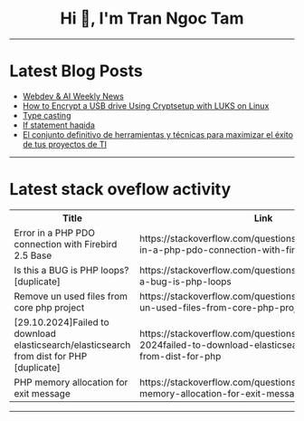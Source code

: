 <h1 align="center">Hi 👋, I'm Tran Ngoc Tam</h1>

---

# Latest Blog Posts 
<!-- BLOG-POST-LIST:START -->
- [Webdev &amp; AI Weekly News](https://dev.to/dev007777/webdev-ai-weekly-news-39c9)
- [How to Encrypt a USB drive Using Cryptsetup with LUKS on Linux](https://dev.to/thetanweerali/how-to-encrypt-a-usb-drive-using-cryptsetup-with-luks-on-linux-4blf)
- [Type casting](https://dev.to/sanjar777/type-casting-3l88)
- [If statement haqida](https://dev.to/munisa_kuranbekova_078e1e/if-statement-haqida-2f2c)
- [El conjunto definitivo de herramientas y técnicas para maximizar el éxito de tus proyectos de TI](https://dev.to/oroscoloyamena/el-conjunto-definitivo-de-herramientas-y-tecnicas-para-maximizar-el-exito-de-tus-proyectos-de-ti-3mnh)
<!-- BLOG-POST-LIST:END -->

---

# Latest stack oveflow activity
<table>
  <tr><th>Title</th><th>Link</th></tr>
  <!-- STACKOVERFLOW:START --><tr><td>Error in a PHP PDO connection with Firebird 2.5 Base</td><td>https://stackoverflow.com/questions/79137508/error-in-a-php-pdo-connection-with-firebird-2-5-base</td></tr><tr><td>Is this a BUG is PHP loops? [duplicate]</td><td>https://stackoverflow.com/questions/79137477/is-this-a-bug-is-php-loops</td></tr><tr><td>Remove un used files from core php project</td><td>https://stackoverflow.com/questions/79137466/remove-un-used-files-from-core-php-project</td></tr><tr><td>[29.10.2024]Failed to download elasticsearch/elasticsearch from dist for PHP [duplicate]</td><td>https://stackoverflow.com/questions/79137458/29-10-2024failed-to-download-elasticsearch-elasticsearch-from-dist-for-php</td></tr><tr><td>PHP memory allocation for exit message</td><td>https://stackoverflow.com/questions/79137350/php-memory-allocation-for-exit-message</td></tr><!-- STACKOVERFLOW:END -->
</table>

---


